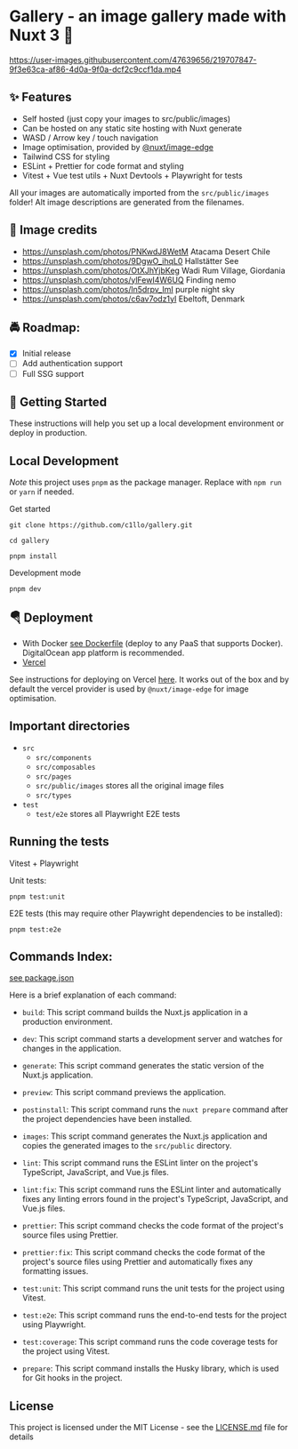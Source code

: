 # Gallery - an image gallery made with Nuxt 3 :tada:


https://user-images.githubusercontent.com/47639656/219707847-9f3e63ca-af86-4d0a-9f0a-dcf2c9ccf1da.mp4

## :sparkles: Features

-   Self hosted (just copy your images to src/public/images)
-   Can be hosted on any static site hosting with Nuxt generate
-   WASD / Arrow key / touch navigation
-   Image optimisation, provided by [@nuxt/image-edge](https://github.com/nuxt/image)
-   Tailwind CSS for styling
-   ESLint + Prettier for code format and styling
-   Vitest + Vue test utils + Nuxt Devtools + Playwright for tests


All your images are automatically imported from the `src/public/images` folder!
Alt image descriptions are generated from the filenames.


## :camera_flash: Image credits
-   https://unsplash.com/photos/PNKwdJ8WetM Atacama Desert Chile
-   https://unsplash.com/photos/9DgwO_ihqL0 Hallstätter See
-   https://unsplash.com/photos/OtXJhYjbKeg Wadi Rum Village, Giordania
-   https://unsplash.com/photos/ylFewI4W6UQ Finding nemo
-   https://unsplash.com/photos/ln5drpv_ImI purple night sky
-   https://unsplash.com/photos/c6av7odz1yI Ebeltoft, Denmark

## :oncoming_police_car: Roadmap:
- [x] Initial release
- [ ] Add authentication support
- [ ] Full SSG support

## :rocket: Getting Started

These instructions will help you set up a local development environment or deploy in production.

## Local Development

*Note* this project uses `pnpm` as the package manager. Replace with `npm run` or `yarn` if needed.

Get started

```
git clone https://github.com/c1llo/gallery.git
```
```
cd gallery
```
```
pnpm install
```

Development mode

```
pnpm dev
```

## :parachute: Deployment

-   With Docker [see Dockerfile](Dockerfile) (deploy to any PaaS that supports Docker). DigitalOcean app platform is recommended.
-   [Vercel](vercel.com)

See instructions for deploying on Vercel [here](https://nitro.unjs.io/deploy/providers/vercel).
It works out of the box and by default the vercel provider is used by `@nuxt/image-edge` for image optimisation.

## Important directories

-   `src`
    -   `src/components`  
    -   `src/composables`
    -   `src/pages` 
    -   `src/public/images` stores all the original image files
    -   `src/types`
-   `test`
    -   `test/e2e` stores all Playwright E2E tests

## Running the tests

Vitest + Playwright

Unit tests: 

`pnpm test:unit`

E2E tests (this may require other Playwright dependencies to be installed): 

`pnpm test:e2e`

## Commands Index:

[see package.json](package.json)

Here is a brief explanation of each command:

- `build`: This script command builds the Nuxt.js application in a production environment.

- `dev`: This script command starts a development server and watches for changes in the application.

- `generate`: This script command generates the static version of the Nuxt.js application.

- `preview`: This script command previews the application.

- `postinstall`: This script command runs the `nuxt prepare` command after the project dependencies have been installed.

- `images`: This script command generates the Nuxt.js application and copies the generated images to the `src/public` directory.

- `lint`: This script command runs the ESLint linter on the project's TypeScript, JavaScript, and Vue.js files.

- `lint:fix`: This script command runs the ESLint linter and automatically fixes any linting errors found in the project's TypeScript, JavaScript, and Vue.js files.

- `prettier`: This script command checks the code format of the project's source files using Prettier.

- `prettier:fix`: This script command checks the code format of the project's source files using Prettier and automatically fixes any formatting issues.

- `test:unit`: This script command runs the unit tests for the project using Vitest.

- `test:e2e`: This script command runs the end-to-end tests for the project using Playwright.

- `test:coverage`: This script command runs the code coverage tests for the project using Vitest.

- `prepare`: This script command installs the Husky library, which is used for Git hooks in the project.

## License

This project is licensed under the MIT License - see the [LICENSE.md](LICENSE.md) file for details
